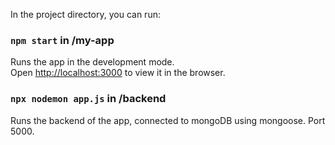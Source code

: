 In the project directory, you can run:

### `npm start` in /my-app

Runs the app in the development mode.<br />
Open [http://localhost:3000](http://localhost:3000) to view it in the browser.


### `npx nodemon app.js` in /backend

Runs the backend of the app, connected to mongoDB using mongoose. Port 5000.